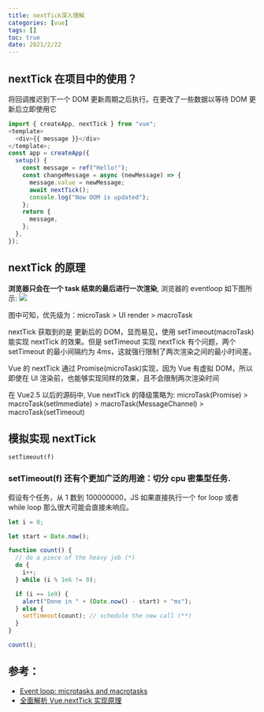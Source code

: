 ```yaml
---
title: nextTick深入理解
categories: [vue]
tags: []
toc: true
date: 2021/2/22
---
```


## nextTick 在项目中的使用？

将回调推迟到下一个 DOM 更新周期之后执行。在更改了一些数据以等待 DOM 更新后立即使用它

```js
import { createApp, nextTick } from "vue";
<template>
  <div>{{ message }}</div>
</template>;
const app = createApp({
  setup() {
    const message = ref("Hello!");
    const changeMessage = async (newMessage) => {
      message.value = newMessage;
      await nextTick();
      console.log("Now DOM is updated");
    };
    return {
      message,
    };
  },
});
```

## nextTick 的原理

**浏览器只会在一个 task 结束的最后进行一次渲染**, 浏览器的 eventloop 如下图所示:
<img src="eventloop.jpeg">

图中可知，优先级为：microTask > UI render > macroTask

nextTick 获取到的是 更新后的 DOM，显而易见，使用 setTimeout(macroTask) 能实现 nextTick 的效果。但是 setTimeout 实现 nextTick 有个问题，两个 setTimeout 的最小间隔约为 4ms，这就强行限制了两次渲染之间的最小时间差。

Vue 的 nextTick 通过 Promise(microTask)实现，因为 Vue 有虚拟 DOM，所以即使在 UI 渲染前，也能够实现同样的效果，且不会限制两次渲染时间

在 Vue2.5 以后的源码中, Vue nextTick 的降级策略为: microTask(Promise) > macroTask(setImmediate) > macroTask(MessageChannel) > macroTask(setTimeout)

## 模拟实现 nextTick

`setTimeout(f)`

### setTimeout(f) 还有个更加广泛的用途：切分 cpu 密集型任务.

假设有个任务，从 1 数到 100000000，JS 如果直接执行一个 for loop 或者 while loop 那么很大可能会直接未响应。

```js
let i = 0;

let start = Date.now();

function count() {
  // do a piece of the heavy job (*)
  do {
    i++;
  } while (i % 1e6 != 0);

  if (i == 1e9) {
    alert("Done in " + (Date.now() - start) + "ms");
  } else {
    setTimeout(count); // schedule the new call (**)
  }
}

count();
```

## 参考：

- [Event loop: microtasks and macrotasks](https://javascript.info/event-loop)
- [全面解析 Vue.nextTick 实现原理](https://juejin.cn/post/6844903590293684231#heading-3)
